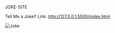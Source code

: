 JOKE-SITE

Tell Me a Joke!!
Link: http://127.0.0.1:5500/index.html

![Joke](https://github.com/prachisinha123/JokeSite/assets/96126032/7135e63c-7e3f-423e-b89e-bd7f9f00c93b)
